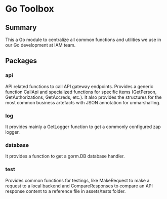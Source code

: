 # Go Toolbox
## Summary
This a Go module to centralize all common functions and utilities we use in our Go development at IAM team.

## Packages
### api
API related functions to call API gateway endpoints. Provides a generic function CallApi and specialized functions for specific items (GetPerson, GetAuthorizations, GetAccreds, etc.).
It also provides the structures for the most common business artefacts with JSON annotation for unmarshalling.

### log
It provides mainly a GetLogger function to get a commonly configured zap logger.

### database
It provides a function to get a gorm.DB database handler.

### test
Provides common functions for testings, like MakeRequest to make a request to a local backend and CompareResponses to compare an API response content to a reference file in assets/tests folder.
